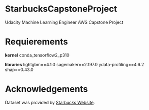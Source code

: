 # StarbucksCapstoneProject
Udacity Machine Learning Engineer AWS Capstone Project

# Requierements


**kernel**
conda_tensorflow2_p310

**libraries**
lightgbm==4.1.0
sagemaker==2.197.0
ydata-profiling==4.6.2
shap==0.43.0

# Acknowledgements
Dataset was provided by [Starbucks Website](https://www.starbucks.com/).

